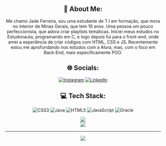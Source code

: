 <div align="center">
  
## 💫 About Me:
Me chamo Jade Ferreira, sou uma estudante de T.I em formação, que mora no interior de Minas Gerais, que tem 19 anos. Uma pessoa um pouco perfeccionista, que adora criar playlists temáticas. Iniciei meus estudos no Estudonauta, programando em C, e logo depois fui para o front-end, onde amei a experiência de criar códigos com HTML, CSS e JS. Recentemente estou me aprofundando nos estudos com a Alura, mas, com o foco em Back-End, mais especificamente POO. 


## 🌐 Socials:
[![Instagram](https://img.shields.io/badge/Instagram-%23E4405F.svg?logo=Instagram&logoColor=white)](https://instagram.com/jadeferreirae) [![LinkedIn](https://img.shields.io/badge/LinkedIn-%230077B5.svg?logo=linkedin&logoColor=white)](https://linkedin.com/in/jadeferreirae) 

## 💻 Tech Stack:
![CSS3](https://img.shields.io/badge/css3-%231572B6.svg?style=for-the-badge&logo=css3&logoColor=white) ![Java](https://img.shields.io/badge/java-%23ED8B00.svg?style=for-the-badge&logo=openjdk&logoColor=white) ![HTML5](https://img.shields.io/badge/html5-%23E34F26.svg?style=for-the-badge&logo=html5&logoColor=white) ![JavaScript](https://img.shields.io/badge/javascript-%23323330.svg?style=for-the-badge&logo=javascript&logoColor=%23F7DF1E) ![Oracle](https://img.shields.io/badge/Oracle-F80000?style=for-the-badge&logo=oracle&logoColor=white)

![](https://github-readme-stats.vercel.app/api?username=jadeferreira&theme=date_night&hide_border=false&include_all_commits=false&count_private=false)<br/>
![](https://github-readme-stats.vercel.app/api/top-langs/?username=jadeferreira&theme=date_night&hide_border=false&include_all_commits=false&count_private=false&layout=compact)

---
[![](https://visitcount.itsvg.in/api?id=jadeferreira&icon=0&color=0)](https://visitcount.itsvg.in)

<!-- Proudly created with GPRM ( https://gprm.itsvg.in ) -->

<!-- Proudly created with GPRM ( https://gprm.itsvg.in ) -->
</div>
